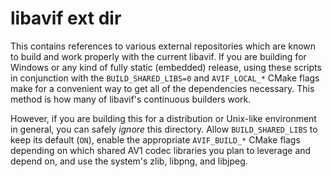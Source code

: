 # libavif ext dir

This contains references to various external repositories which are known to
build and work properly with the current libavif. If you are building for
Windows or any kind of fully static (embedded) release, using these scripts in
conjunction with the `BUILD_SHARED_LIBS=0` and `AVIF_LOCAL_*` CMake flags make
for a convenient way to get all of the dependencies necessary. This method is
how many of libavif's continuous builders work.

However, if you are building this for a distribution or Unix-like environment
in general, you can safely *ignore* this directory. Allow `BUILD_SHARED_LIBS`
to keep its default (`ON`), enable the appropriate `AVIF_BUILD_*` CMake flags
depending on which shared AV1 codec libraries you plan to leverage and depend
on, and use the system's zlib, libpng, and libjpeg.
